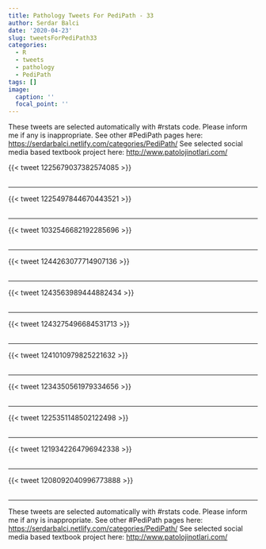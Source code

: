 ```yaml
---
title: Pathology Tweets For PediPath - 33
author: Serdar Balci
date: '2020-04-23'
slug: tweetsForPediPath33
categories:
  - R
  - tweets
  - pathology
  - PediPath
tags: []
image:
  caption: ''
  focal_point: ''
---
```



These tweets are selected automatically with #rstats code. Please inform me if any is inappropriate.
See other #PediPath pages here: https://serdarbalci.netlify.com/categories/PediPath/ 
See selected social media based textbook project here: http://www.patolojinotlari.com/

{{< tweet 1225679037382574085 >}}
<br>
<br>
<hr>
{{< tweet 1225497844670443521 >}}
<br>
<br>
<hr>
{{< tweet 1032546682192285696 >}}
<br>
<br>
<hr>
{{< tweet 1244263077714907136 >}}
<br>
<br>
<hr>
{{< tweet 1243563989444882434 >}}
<br>
<br>
<hr>
{{< tweet 1243275496684531713 >}}
<br>
<br>
<hr>
{{< tweet 1241010979825221632 >}}
<br>
<br>
<hr>
{{< tweet 1234350561979334656 >}}
<br>
<br>
<hr>
{{< tweet 1225351148502122498 >}}
<br>
<br>
<hr>
{{< tweet 1219342264796942338 >}}
<br>
<br>
<hr>
{{< tweet 1208092040996773888 >}}
<br>
<br>
<hr>


These tweets are selected automatically with #rstats code. Please inform me if any is inappropriate.
See other #PediPath pages here: https://serdarbalci.netlify.com/categories/PediPath/ 
See selected social media based textbook project here: http://www.patolojinotlari.com/
